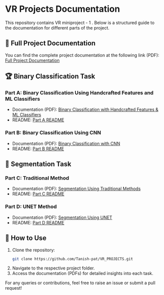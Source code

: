 # VR Projects Documentation

This repository contains VR miniproject - 1 . Below is a structured guide to the documentation for different parts of the project.

## 📄 Full Project Documentation
You can find the complete project documentation at the following link (PDF):
[Full Project Documentation](https://github.com/Tanish-pat/VR_PROJECTS/tree/main/Project_1/Docs)

## 🏆 Binary Classification Task
### Part A: Binary Classification Using Handcrafted Features and ML Classifiers
- Documentation (PDF): [Binary Classification with Handcrafted Features & ML Classifiers](https://github.com/Tanish-pat/VR_PROJECTS/tree/main/Project_1/src/binary_classification_task/A_Binary_Classification_Using_Handcrafted_Features_and_ML_Classifiers/docs)
- README: [Part A README](https://github.com/Tanish-pat/VR_PROJECTS/blob/main/Project_1/src/binary_classification_task/A_Binary_Classification_Using_Handcrafted_Features_and_ML_Classifiers/A_README.MD)

### Part B: Binary Classification Using CNN
- Documentation (PDF): [Binary Classification with CNN](https://github.com/Tanish-pat/VR_PROJECTS/tree/main/Project_1/src/binary_classification_task/B_Binary_Classification_Using_CNN/docs)
- README: [Part B README](https://github.com/Tanish-pat/VR_PROJECTS/blob/main/Project_1/src/binary_classification_task/B_Binary_Classification_Using_CNN/B_README.MD)

## 🎨 Segmentation Task
### Part C: Traditional Method
- Documentation (PDF): [Segmentation Using Traditional Methods](https://github.com/Tanish-pat/VR_PROJECTS/tree/main/Project_1/src/segmentation_task/C_Traditional_Method)
- README: [Part C README](https://github.com/Tanish-pat/VR_PROJECTS/blob/main/Project_1/src/segmentation_task/C_Traditional_Method/C_README.MD)

### Part D: UNET Method
- Documentation (PDF): [Segmentation Using UNET](https://github.com/Tanish-pat/VR_PROJECTS/blob/main/Project_1/src/segmentation_task/D_UNET_method/Docs/VR_MiniProj_Report_UNET.pdf)
- README: [Part D README](https://github.com/Tanish-pat/VR_PROJECTS/blob/main/Project_1/src/segmentation_task/D_UNET_method/README.md)

## 📌 How to Use
1. Clone the repository:
   ```bash
   git clone https://github.com/Tanish-pat/VR_PROJECTS.git
   ```
2. Navigate to the respective project folder.
3. Access the documentation (PDFs) for detailed insights into each task.

For any queries or contributions, feel free to raise an issue or submit a pull request!
